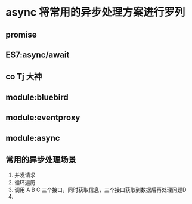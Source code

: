 # async 将常用的异步处理方案进行罗列

## promise

## ES7:async/await

## co  Tj 大神

## module:bluebird

## module:eventproxy

## module:async


## 常用的异步处理场景
1. 并发请求
2. 循环遍历
3. 调用 A B C 三个接口，同时获取信息，三个接口获取到数据后再处理问题D
4. 
